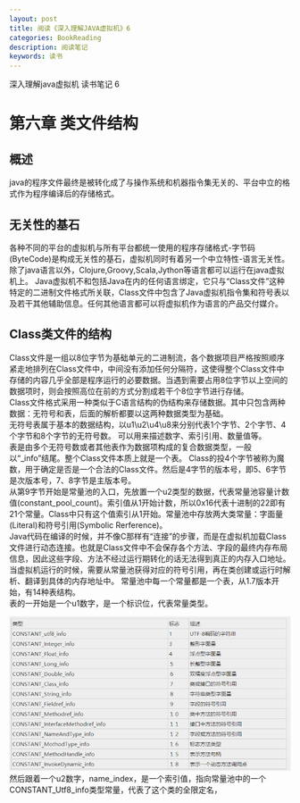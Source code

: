 ```yaml
---
layout: post
title: 阅读《深入理解JAVA虚拟机》6
categories: BookReading
description: 阅读笔记
keywords: 读书
---
```

深入理解java虚拟机 读书笔记 6

# 第六章 类文件结构
## 概述
java的程序文件最终是被转化成了与操作系统和机器指令集无关的、平台中立的格式作为程序编译后的存储格式。

## 无关性的基石
各种不同的平台的虚拟机与所有平台都统一使用的程序存储格式-字节码(ByteCode)是构成无关性的基石，虚拟机同时有着另一个中立特性-语言无关性。除了java语言以外，Clojure,Groovy,Scala,Jython等语言都可以运行在java虚拟机上。
Java虚拟机不和包括Java在内的任何语言绑定，它只与“Class文件”这种特定的二进制文件格式所关联，Class文件中包含了Java虚拟机指令集和符号表以及若干其他辅助信息。任何其他语言都可以将虚拟机作为语言的产品交付媒介。
## Class类文件的结构
Class文件是一组以8位字节为基础单元的二进制流，各个数据项目严格按照顺序紧走地排列在Class文件中，中间没有添加任何分隔符，这使得整个Class文件中存储的内容几乎全部是程序运行的必要数据。当遇到需要占用8位字节以上空间的数据项时，则会按照高位在前的方式分割成若干个8位字节进行存储。</br>
Class文件格式采用一种类似于C语言结构的伪结构来存储数据。其中只包含两种数据：无符号和表，后面的解析都要以这两种数据类型为基础。</br>
无符号表属于基本的数据结构，以u1\u2\u4\u8来分别代表1个字节、2个字节、4个字节和8个字节的无符号数。
可以用来描述数字、索引引用、数量值等。</br>
表是由多个无符号数或者其他表作为数据项构成的复合数据类型，一般以“_info”结尾。整个Class文件本质上就是一个表。
Class的投4个字节被称为魔数，用于确定是否是一个合法的Class文件。然后是4字节的版本号，即5、6字节是次版本号，7、8字节是主版本号。</br>
从第9字节开始是常量池的入口，先放置一个u2类型的数据，代表常量池容量计数值(constant_pool_count)。索引值从1开始计数，所以0x16代表十进制的22即有21个常量。Class中只有这个值索引从1开始。常量池中存放两大类常量：字面量(Literal)和符号引用(Symbolic Rerference)。</br>
Java代码在编译的时候，并不像C那样有“连接”的步骤，而是在虚拟机加载Class文件进行动态连接。也就是Class文件中不会保存各个方法、字段的最终内存布局信息，因此这些字段、方法不经过运行期转化的话无法得到真正的内存入口地址。当虚拟机运行的时候，需要从常量池获得对应的符号引用，再在类创建或运行时解析、翻译到具体的内存地址中。
常量池中每一个常量都是一个表，从1.7版本开始，有14种表结构。</br>
表的一开始是一个u1数字，是一个标识位，代表常量类型。

![图片1](/images/bookreading/jvm6/1.png)
然后跟着一个u2数字，name_index，是一个索引值，指向常量池中的一个CONSTANT_Utf8_info类型常量，代表了这个类的全限定名，